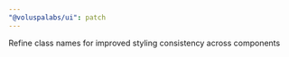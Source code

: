 ```yaml
---
"@voluspalabs/ui": patch
---
```


Refine class names for improved styling consistency across components
